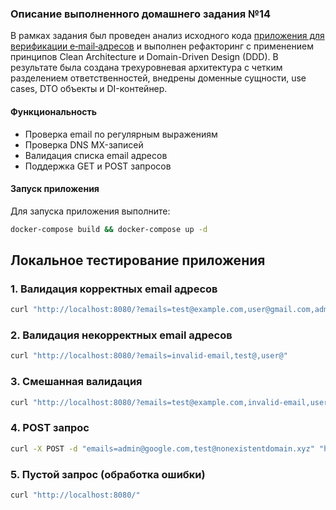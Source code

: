 ### Описание выполненного домашнего задания №14

В рамках задания был проведен анализ исходного кода [приложения для верификации e‑mail‑адресов](https://github.com/otusteamedu/PHP_2025/tree/ayurchuk/hw5) и выполнен рефакторинг с применением принципов Clean Architecture и Domain-Driven Design (DDD). В результате была создана трехуровневая архитектура с четким разделением ответственностей, внедрены доменные сущности, use cases, DTO объекты и DI-контейнер.


#### Функциональность

- Проверка email по регулярным выражениям
- Проверка DNS MX-записей
- Валидация списка email адресов
- Поддержка GET и POST запросов

#### Запуск приложения

Для запуска приложения выполните:
```bash
docker-compose build && docker-compose up -d
```

## Локальное тестирование приложения

### 1. Валидация корректных email адресов
```bash
curl "http://localhost:8080/?emails=test@example.com,user@gmail.com,admin@google.com"
```

### 2. Валидация некорректных email адресов
```bash
curl "http://localhost:8080/?emails=invalid-email,test@,user@"
```

### 3. Смешанная валидация
```bash
curl "http://localhost:8080/?emails=test@example.com,invalid-email,user@gmail.com"
```

### 4. POST запрос
```bash
curl -X POST -d "emails=admin@google.com,test@nonexistentdomain.xyz" "http://localhost:8080/"
```

### 5. Пустой запрос (обработка ошибки)
```bash
curl "http://localhost:8080/"
```